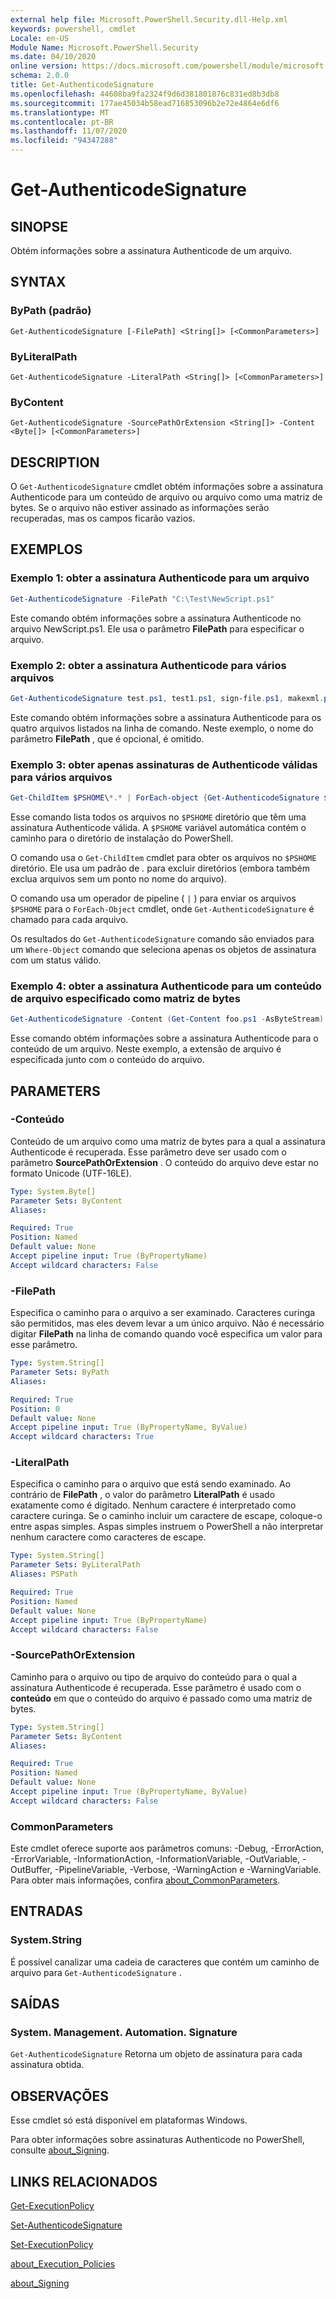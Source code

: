 ```yaml
---
external help file: Microsoft.PowerShell.Security.dll-Help.xml
keywords: powershell, cmdlet
Locale: en-US
Module Name: Microsoft.PowerShell.Security
ms.date: 04/10/2020
online version: https://docs.microsoft.com/powershell/module/microsoft.powershell.security/get-authenticodesignature?view=powershell-7.1&WT.mc_id=ps-gethelp
schema: 2.0.0
title: Get-AuthenticodeSignature
ms.openlocfilehash: 44608ba9fa2324f9d6d381801876c831ed8b3db8
ms.sourcegitcommit: 177ae45034b58ead716853096b2e72e4864e6df6
ms.translationtype: MT
ms.contentlocale: pt-BR
ms.lasthandoff: 11/07/2020
ms.locfileid: "94347288"
---
```

# Get-AuthenticodeSignature

## SINOPSE
Obtém informações sobre a assinatura Authenticode de um arquivo.

## SYNTAX

### ByPath (padrão)

```
Get-AuthenticodeSignature [-FilePath] <String[]> [<CommonParameters>]
```

### ByLiteralPath

```
Get-AuthenticodeSignature -LiteralPath <String[]> [<CommonParameters>]
```

### ByContent

```
Get-AuthenticodeSignature -SourcePathOrExtension <String[]> -Content <Byte[]> [<CommonParameters>]
```

## DESCRIPTION

O `Get-AuthenticodeSignature` cmdlet obtém informações sobre a assinatura Authenticode para um conteúdo de arquivo ou arquivo como uma matriz de bytes. Se o arquivo não estiver assinado as informações serão recuperadas, mas os campos ficarão vazios.

## EXEMPLOS

### Exemplo 1: obter a assinatura Authenticode para um arquivo

```powershell
Get-AuthenticodeSignature -FilePath "C:\Test\NewScript.ps1"
```

Este comando obtém informações sobre a assinatura Authenticode no arquivo NewScript.ps1. Ele usa o parâmetro **FilePath** para especificar o arquivo.

### Exemplo 2: obter a assinatura Authenticode para vários arquivos

```powershell
Get-AuthenticodeSignature test.ps1, test1.ps1, sign-file.ps1, makexml.ps1
```

Este comando obtém informações sobre a assinatura Authenticode para os quatro arquivos listados na linha de comando. Neste exemplo, o nome do parâmetro **FilePath** , que é opcional, é omitido.

### Exemplo 3: obter apenas assinaturas de Authenticode válidas para vários arquivos

```powershell
Get-ChildItem $PSHOME\*.* | ForEach-object {Get-AuthenticodeSignature $_} | Where-Object {$_.status -eq "Valid"}
```

Esse comando lista todos os arquivos no `$PSHOME` diretório que têm uma assinatura Authenticode válida. A `$PSHOME` variável automática contém o caminho para o diretório de instalação do PowerShell.

O comando usa o `Get-ChildItem` cmdlet para obter os arquivos no `$PSHOME` diretório. Ele usa um padrão de *.* para excluir diretórios (embora também exclua arquivos sem um ponto no nome do arquivo).

O comando usa um operador de pipeline ( `|` ) para enviar os arquivos `$PSHOME` para o `ForEach-Object` cmdlet, onde `Get-AuthenticodeSignature` é chamado para cada arquivo.

Os resultados do `Get-AuthenticodeSignature` comando são enviados para um `Where-Object` comando que seleciona apenas os objetos de assinatura com um status válido.

### Exemplo 4: obter a assinatura Authenticode para um conteúdo de arquivo especificado como matriz de bytes

```powershell
Get-AuthenticodeSignature -Content (Get-Content foo.ps1 -AsByteStream) -SourcePathorExtension ps1
```

Esse comando obtém informações sobre a assinatura Authenticode para o conteúdo de um arquivo. Neste exemplo, a extensão de arquivo é especificada junto com o conteúdo do arquivo.

## PARAMETERS

### -Conteúdo

Conteúdo de um arquivo como uma matriz de bytes para a qual a assinatura Authenticode é recuperada. Esse parâmetro deve ser usado com o parâmetro **SourcePathOrExtension** . O conteúdo do arquivo deve estar no formato Unicode (UTF-16LE).

```yaml
Type: System.Byte[]
Parameter Sets: ByContent
Aliases:

Required: True
Position: Named
Default value: None
Accept pipeline input: True (ByPropertyName)
Accept wildcard characters: False
```

### -FilePath

Especifica o caminho para o arquivo a ser examinado. Caracteres curinga são permitidos, mas eles devem levar a um único arquivo. Não é necessário digitar **FilePath** na linha de comando quando você especifica um valor para esse parâmetro.

```yaml
Type: System.String[]
Parameter Sets: ByPath
Aliases:

Required: True
Position: 0
Default value: None
Accept pipeline input: True (ByPropertyName, ByValue)
Accept wildcard characters: True
```

### -LiteralPath

Especifica o caminho para o arquivo que está sendo examinado. Ao contrário de **FilePath** , o valor do parâmetro **LiteralPath** é usado exatamente como é digitado. Nenhum caractere é interpretado como caractere curinga. Se o caminho incluir um caractere de escape, coloque-o entre aspas simples. Aspas simples instruem o PowerShell a não interpretar nenhum caractere como caracteres de escape.

```yaml
Type: System.String[]
Parameter Sets: ByLiteralPath
Aliases: PSPath

Required: True
Position: Named
Default value: None
Accept pipeline input: True (ByPropertyName)
Accept wildcard characters: False
```

### -SourcePathOrExtension

Caminho para o arquivo ou tipo de arquivo do conteúdo para o qual a assinatura Authenticode é recuperada. Esse parâmetro é usado com o **conteúdo** em que o conteúdo do arquivo é passado como uma matriz de bytes.

```yaml
Type: System.String[]
Parameter Sets: ByContent
Aliases:

Required: True
Position: Named
Default value: None
Accept pipeline input: True (ByPropertyName, ByValue)
Accept wildcard characters: False
```

### CommonParameters

Este cmdlet oferece suporte aos parâmetros comuns: -Debug, -ErrorAction, -ErrorVariable, -InformationAction, -InformationVariable, -OutVariable, -OutBuffer, -PipelineVariable, -Verbose, -WarningAction e -WarningVariable. Para obter mais informações, confira [about_CommonParameters](../Microsoft.PowerShell.Core/About/about_CommonParameters.md).

## ENTRADAS

### System.String

É possível canalizar uma cadeia de caracteres que contém um caminho de arquivo para `Get-AuthenticodeSignature` .

## SAÍDAS

### System. Management. Automation. Signature

`Get-AuthenticodeSignature` Retorna um objeto de assinatura para cada assinatura obtida.

## OBSERVAÇÕES

Esse cmdlet só está disponível em plataformas Windows.

Para obter informações sobre assinaturas Authenticode no PowerShell, consulte [about_Signing](../Microsoft.PowerShell.Core/About/about_Signing.md).

## LINKS RELACIONADOS

[Get-ExecutionPolicy](Get-ExecutionPolicy.md)

[Set-AuthenticodeSignature](Set-AuthenticodeSignature.md)

[Set-ExecutionPolicy](Set-ExecutionPolicy.md)

[about_Execution_Policies](../Microsoft.PowerShell.Core/About/about_Execution_Policies.md)

[about_Signing](../Microsoft.PowerShell.Core/About/about_Signing.md)
